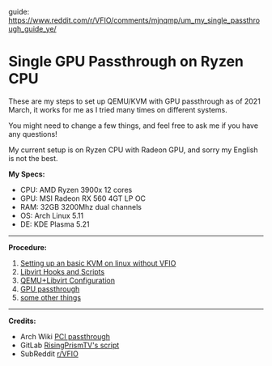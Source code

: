 guide: https://www.reddit.com/r/VFIO/comments/mjnqmp/um_my_single_passthrough_guide_ye/

# Single GPU Passthrough on Ryzen CPU
These are my steps to set up QEMU/KVM with GPU passthrough as of 2021 March, 
it works for me as I tried many times on different systems.

You might need to change a few things, and feel free to ask me if you have any questions!

My current setup is on Ryzen CPU with Radeon GPU, and sorry my English is not the best.

**My Specs:**
- CPU: AMD Ryzen 3900x 12 cores
- GPU: MSI Radeon RX 560 4GT LP OC
- RAM: 32GB 3200Mhz dual channels
- OS: Arch Linux 5.11
- DE: KDE Plasma 5.21


* * *
**Procedure:**
1. [Setting up an basic KVM on linux without VFIO](/VFIO/Setting%20up%20a%20basic%20KVM.md)
2. [Libvirt Hooks and Scripts](/VFIO/Libvirt%20Hooks.md)
3. [QEMU+Libvirt Configuration](/VFIO/Configure%20Libvirt.md)
4. [GPU passthrough](/VFIO/Setting%20up%20Passthrough.md)
5. [some other things](/VFIO/Debugging%20and%20other%20features.md)

* * *
**Credits:**
- Arch Wiki [PCI passthrough](https://wiki.archlinux.org/index.php/PCI_passthrough_via_OVMF) 
- GitLab [RisingPrismTV's script](https://gitlab.com/risingprismtv/single-gpu-passthrough)
- SubReddit [r/VFIO](https://www.reddit.com/r/VFIO/)
